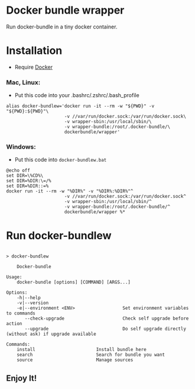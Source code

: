 # Docker bundle wrapper

Run docker-bundle in a tiny docker container.	

# Installation


* Require [Docker](https://docs.docker.com/install/)

###  Mac, Linux:

* Put this code into your .bashrc/.zshrc/.bash_profile
```
alias docker-bundlew='docker run -it --rm -w "${PWD}" -v "${PWD}:${PWD}"\
                      -v //var/run/docker.sock:/var/run/docker.sock\
                      -v wrapper-sbin:/usr/local/sbin/\
                      -v wrapper-bundle:/root/.docker-bundle/\
                      dockerbundle/wrapper'
```

###  Windows:
* Put this code into `docker-bundlew.bat`
```
@echo off
set DIR=\%CD%\
set DIR=%DIR:\=/%
set DIR=%DIR::=%
docker run -it --rm -w "%DIR%" -v "%DIR%:%DIR%"^
                      -v //var/run/docker.sock:/var/run/docker.sock^
                      -v wrapper-sbin:/usr/local/sbin/^
                      -v wrapper-bundle:/root/.docker-bundle/^
                      dockerbundle/wrapper %*
```

#  Run docker-bundlew
```

> docker-bundlew

    Docker-bundle

Usage:
    docker-bundle [options] [COMMAND] [ARGS...]

Options:
    -h|--help
    -v|--version
    -e|--environment <ENV>                  Set environment variables to commands
       --check-upgrade                      Check self upgrade before action
       --upgrade                            Do self upgrade directly (without ask) if upgrade available

Commands:
    install                       Install bundle here
    search                        Search for bundle you want
    source                        Manage sources
```

## Enjoy It!
